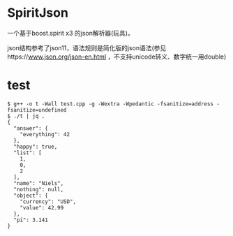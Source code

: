 # SpiritJson

一个基于boost.spirit x3 的json解析器(玩具)。

json结构参考了json11，语法规则是简化版的json语法(参见https://www.json.org/json-en.html ，不支持unicode转义、数字统一用double)

# test

```
$ g++ -o t -Wall test.cpp -g -Wextra -Wpedantic -fsanitize=address -fsanitize=undefined
$ ./t | jq .
{
  "answer": {
    "everything": 42
  },
  "happy": true,
  "list": [
    1,
    0,
    2
  ],
  "name": "Niels",
  "nothing": null,
  "object": {
    "currency": "USD",
    "value": 42.99
  },
  "pi": 3.141
}

```
